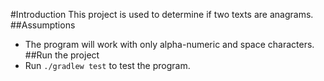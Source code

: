 #Introduction
This project is used to determine if two texts are anagrams. 
##Assumptions
- The program will work with only alpha-numeric and space characters. 
##Run the project
- Run `./gradlew test` to test the program.

